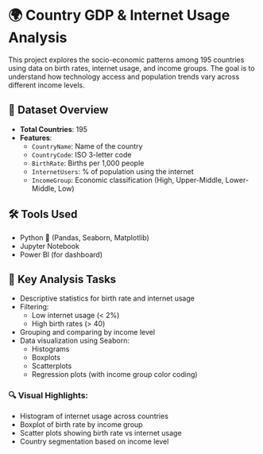 # 🌍 Country GDP & Internet Usage Analysis

This project explores the socio-economic patterns among 195 countries using data on birth rates, internet usage, and income groups. The goal is to understand how technology access and population trends vary across different income levels.

## 📁 Dataset Overview

- **Total Countries**: 195  
- **Features**:
  - `CountryName`: Name of the country  
  - `CountryCode`: ISO 3-letter code  
  - `BirthRate`: Births per 1,000 people  
  - `InternetUsers`: % of population using the internet  
  - `IncomeGroup`: Economic classification (High, Upper-Middle, Lower-Middle, Low)

## 🛠️ Tools Used

- Python 🐍 (Pandas, Seaborn, Matplotlib)
- Jupyter Notebook
- Power BI (for dashboard)

## 🧪 Key Analysis Tasks

- Descriptive statistics for birth rate and internet usage
- Filtering:
  - Low internet usage (< 2%)
  - High birth rates (> 40)
- Grouping and comparing by income level
- Data visualization using Seaborn:
  - Histograms
  - Boxplots
  - Scatterplots
  - Regression plots (with income group color coding)

### 🔍 Visual Highlights:
- Histogram of internet usage across countries  
- Boxplot of birth rate by income group  
- Scatter plots showing birth rate vs internet usage  
- Country segmentation based on income level

